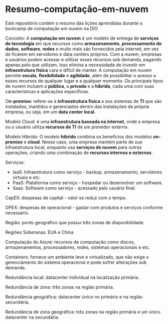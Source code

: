 # Resumo-computação-em-nuvem
Este repositório contém o resumo das lições aprendidas durante o bootcamp de computação em nuvem na DIO

Conceito:  A **computação em nuvem** é um modelo de entrega de **serviços de tecnologia** em que recursos como **armazenamento**, **processamento de dados**, **software**, **redes** e muito mais são fornecidos pela internet, em vez de ficarem em servidores e data centers próprios. Com a nuvem, empresas e usuários podem acessar e utilizar esses recursos sob demanda, pagando apenas pelo que utilizam. Isso elimina a necessidade de investir em **infraestrutura física** cara e difícil de manter. A computação em nuvem permite **escala**, **flexibilidade** e **agilidade**, além de possibilitar o acesso a esses recursos de qualquer lugar e a qualquer momento. Os principais tipos de nuvem incluem a **pública**, a **privada** e a **híbrida**, cada uma com suas características e aplicações específicas.

O**n-premise:** refere-se à **infraestrutura física** e aos sistemas de **TI** que são instalados, mantidos e gerenciados dentro das instalações da própria empresa, ou seja, em um **data center local.**

Modelo Cloud: é uma **infraestrutura baseada na internet**, onde a empresa ou o usuário utiliza **recursos de TI** de um provedor externo.

Modelo Híbrido: O modelo **híbrido** combina os benefícios dos modelos **on-premise** e **cloud**. Nesse caso, uma empresa mantém parte de sua infraestrutura local, enquanto usa **serviços de nuvem** para outras operações, criando uma combinação de **recursos internos e externos**.

Serviços:

- IaaS: Infraestrutura como serviço - backup, armazenamento, servidores virtuais e etc.
- PaaS: Plataforma como serviço - hospedar ou desenvolver um software.
- Saas: Software como serviço - acessado pelo usuário final.

CapEX: despesas de capital - valor se reduz com o tempo.

OPEX: despesas de operacional - gastar com produtos e serviços conforme necessário.

Região: ponto geográfico que possui três zonas de disponibilidade.

Regiões Soberanas: EUA e China

Computação do Azure: recursos de computação como discos, armazenamentos, processadores, redes, sistemas operacionais e etc.

Containers: fornece um ambiente leve e virtualizado, que não exige o gerenciamento do sistema operacional e pode sofrer alterações sob demanda.

Redundância local: datacenter individual na localização primária.

Redundância de zona: três zonas na região primária.

Redundância geográfica: datacenter único no primário e na região secundária.

Redundância de zona geográfica: três zonas na região primária e um único datacenter na secundária.

